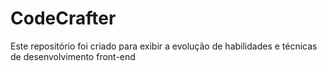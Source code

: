 # CodeCrafter
Este repositório foi criado para exibir a evolução de habilidades e técnicas de desenvolvimento front-end
